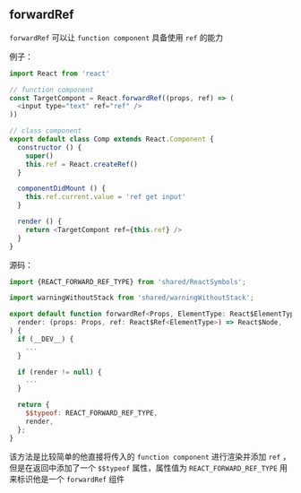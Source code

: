 ## forwardRef

`forwardRef` 可以让 `function component` 具备使用 `ref` 的能力

例子：
```js
import React from 'react'

// function component
const TargetCompont = React.forwardRef((props, ref) => (
  <input type="text" ref="ref" />
))

// class component
export default class Comp extends React.Component {
  constructor () {
    super()
    this.ref = React.createRef()
  }

  componentDidMount () {
    this.ref.current.value = 'ref get input'
  }

  render () {
    return <TargetCompont ref={this.ref} />
  }
}
```

源码：
```js
import {REACT_FORWARD_REF_TYPE} from 'shared/ReactSymbols';

import warningWithoutStack from 'shared/warningWithoutStack';

export default function forwardRef<Props, ElementType: React$ElementType>(
  render: (props: Props, ref: React$Ref<ElementType>) => React$Node,
) {
  if (__DEV__) {
    ...
  }

  if (render != null) {
    ...
  }

  return {
    $$typeof: REACT_FORWARD_REF_TYPE,
    render,
  };
}
```
该方法是比较简单的他直接将传入的 `function component` 进行渲染并添加 `ref` ，但是在返回中添加了一个 `$$typeof` 属性，属性值为 `REACT_FORWARD_REF_TYPE` 用来标识他是一个 `forwardRef` 组件

